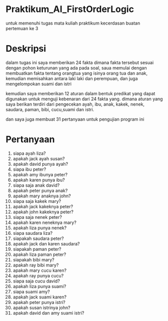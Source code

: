 # Praktikum_AI_FirstOrderLogic

untuk memenuhi tugas mata kuliah praktikum kecerdasan buatan pertemuan ke 3

# Deskripsi

dalam tugas ini saya memberikan 24 fakta dimana fakta tersebut sesuai dengan pohon keturunan yang ada pada soal, saua memulai dengan membuatkan fakta tentang orangtua yang isinya orang tua dan anak, kemudian memisahkan antara laki laki dan perempuan, dan juga mengelompokan suami dan istri

kemudian saya memberikan 12 aturan dalam bentuk predikat yang dapat digunakan untuk menguji kebenaran dari 24 fakta yang. dimana aturan yang saya berikan terdiri dari pengecekan ayah, ibu, anak, kakek, nenek, saudara, paman, bibi, cucu,suami dan istri.

dan saya juga membuat 31 pertanyaan untuk pengujian program ini

# Pertanyaan

1. siapa ayah liza?
2. apakah jack ayah susan?
3. apakah david punya ayah?
4. siapa ibu peter?
5. apakah amy ibunya peter?
6. apakah karen punya ibu?
7. siapa saja anak david?
8. apakah peter punya anak?
9. apakah mary anaknya john?
10. siapa saja kakek mary?
11. apakah jack kakeknya peter?
12. apakah john kakeknya peter?
13. siapa saja nenek peter?
14. apakah karen neneknya mary?
15. apakah liza punya nenek?
16. siapa saudara liza?
17. siapakah saudara peter?
18. apakah jack dan karen saudara?
19. siapakah paman peter?
20. apakah liza paman peter?
21. siapakah bibi mary?
22. apakah ray bibi mary?
23. apakah mary cucu karen?
24. apakah ray punya cucu?
25. siapa saja cucu david?
26. apakah liza punya suami?
27. siapa suami amy?
28. apakah jack suami karen?
29. apakah peter punya istri?
30. apakah susan istrinya john?
31. apakah david dan amy suami istri?
